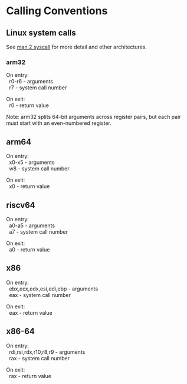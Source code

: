 # Calling Conventions

## Linux system calls

See [man 2 syscall](https://man7.org/linux/man-pages/man2/syscall.2.html) for more detail and other architectures.

### arm32
On entry:  
  r0-r6 - arguments  
  r7 - system call number

On exit:  
  r0 - return value

Note: arm32 splits 64-bit arguments across register pairs, but each pair must start with an even-numbered register.

## arm64
On entry:  
  x0-x5 - arguments  
  w8 - system call number

On exit:  
  x0 - return value

## riscv64
On entry:  
  a0-a5 - arguments  
  a7 - system call number

On exit:  
  a0 - return value

## x86
On entry:  
  ebx,ecx,edx,esi,edi,ebp - arguments  
  eax - system call number

On exit:  
  eax - return value

## x86-64
On entry:  
  rdi,rsi,rdx,r10,r8,r9 - arguments  
  rax - system call number

On exit:  
  rax - return value

